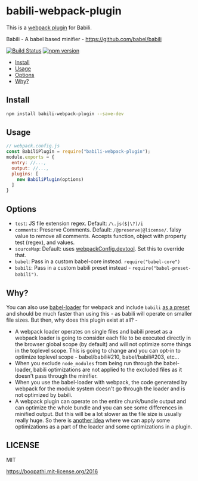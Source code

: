# babili-webpack-plugin

This is a [webpack plugin](https://webpack.github.io/docs/using-plugins.html) for Babili.

Babili - A babel based minifier - https://github.com/babel/babili

[![Build Status](https://travis-ci.org/boopathi/babili-webpack-plugin.svg?branch=master)](https://travis-ci.org/boopathi/babili-webpack-plugin) [![npm version](https://badge.fury.io/js/babili-webpack-plugin.svg)](https://badge.fury.io/js/babili-webpack-plugin)

+ [Install](#install)
+ [Usage](#usage)
+ [Options](#options)
+ [Why?](#why)

## Install

```sh
npm install babili-webpack-plugin --save-dev
```

## Usage

```js
// webpack.config.js
const BabiliPlugin = require("babili-webpack-plugin");
module.exports = {
  entry: //...,
  output: //...,
  plugins: [
    new BabiliPlugin(options)
  ]
}
```

## Options

+ `test`: JS file extension regex. Default: `/\.js($|\?)/i`
+ `comments`: Preserve Comments. Default: `/@preserve|@license/`. falsy value to remove all comments. Accepts function, object with property test (regex), and values.
+ `sourceMap`: Default: uses [webpackConfig.devtool](https://webpack.github.io/docs/configuration.html#devtool). Set this to override that.
+ `babel`: Pass in a custom babel-core instead. `require("babel-core")`
+ `babili`: Pass in a custom babili preset instead - `require("babel-preset-babili")`.

## Why?

You can also use [babel-loader](https://github.com/babel/babel-loader) for webpack and include `babili` [as a preset](https://github.com/babel/babili#babel-preset) and should be much faster than using this - as babili will operate on smaller file sizes. But then, why does this plugin exist at all? -

+ A webpack loader operates on single files and babili preset as a webpack loader is going to consider each file to be executed directly in the browser global scope (by default) and will not optimize some things in the toplevel scope. This is going to change and you can opt-in to optimize toplevel scope - babel/babili#210, babel/babili#203, etc...
+ When you exclude `node_modules` from being run through the babel-loader, babili optimizations are not applied to the excluded files as it doesn't pass through the minifier.
+ When you use the babel-loader with webpack, the code generated by webpack for the module system doesn't go through the loader and is not optimized by babili.
+ A webpack plugin can operate on the entire chunk/bundle output and can optimize the whole bundle and you can see some differences in minified output. But this will be a lot slower as the file size is usually really huge. So there is [another idea](https://github.com/boopathi/babili-webpack-plugin/issues/8) where we can apply some optimizations as a part of the loader and some optimizations in a plugin.

## LICENSE

MIT

https://boopathi.mit-license.org/2016
